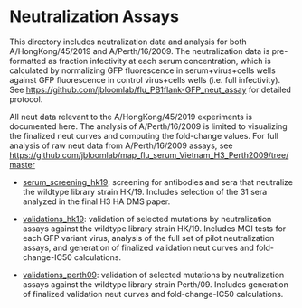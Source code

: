 # Neutralization Assays

This directory includes neutralization data and analysis for both A/HongKong/45/2019 and A/Perth/16/2009. The neutralization data is pre-formatted as fraction infectivity at each serum concentration, which is calculated by normalizing GFP fluorescence in serum+virus+cells wells against GFP fluorescence in control virus+cells wells (i.e. full infectivity). See https://github.com/jbloomlab/flu_PB1flank-GFP_neut_assay for detailed protocol. 

All neut data relevant to the A/HongKong/45/2019 experiments is documented here. The analysis of A/Perth/16/2009 is limited to visualizing the finalized neut curves and computing the fold-change values. For full analysis of raw neut data from A/Perth/16/2009 assays, see https://github.com/jbloomlab/map_flu_serum_Vietnam_H3_Perth2009/tree/master

* [serum_screening_hk19](serum_screening_hk19): screening for antibodies and sera that neutralize the wildtype library strain HK/19. Includes selection of the 31 sera analyzed in the final H3 HA DMS paper.

* [validations_hk19](validations_hk19): validation of selected mutations by neutralization assays against the wildtype library strain HK/19. Includes MOI tests for each GFP variant virus, analysis of the full set of pilot neutralization assays, and generation of finalized validation neut curves and fold-change-IC50 calculations.

* [validations_perth09](validations_perth09): validation of selected mutations by neutralization assays against the wildtype library strain Perth/09. Includes generation of finalized validation neut curves and fold-change-IC50 calculations.